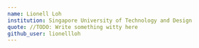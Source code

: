 ```yaml
---
name: Lionell Loh 
institution: Singapore University of Technology and Design
quote: //TODO: Write something witty here 
github_user: lionellloh
---
```

